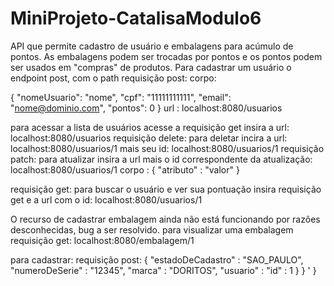 # MiniProjeto-CatalisaModulo6

API que permite cadastro de usuário e  embalagens para acúmulo de pontos.
As embalagens podem ser trocadas por pontos e os pontos podem ser usados em "compras" de produtos.
Para cadastrar um usuário o endpoint post, com o path
requisição post:
corpo:

{
"nomeUsuario": "nome",
"cpf": "11111111111",
"email": "nome@dominio.com",
"pontos": 0
}
url :
localhost:8080/usuarios

para acessar a lista de usuários acesse a requisição get insira a url:
localhost:8080/usuarios
requisição delete:
para deletar incira a url:
localhost:8080/usuarios/1
mais seu id:
localhost:8080/usuarios/1
requisição patch:
para atualizar insira a url mais o id correspondente da atualização:
localhost:8080/usuarios/1
corpo :
{
"atributo" : "valor" 
}

requisição get:
para buscar o usuário e ver sua pontuação insira requisição get e a url com o id:
localhost:8080/usuarios/1

O recurso de cadastrar embalagem ainda não está funcionando por razões desconhecidas, bug a ser resolvido.
para visualizar uma embalagem
requisição get:
localhost:8080/embalagem/1

para cadastrar:
requisição post:
{
"estadoDeCadastro" : "SAO_PAULO",
"numeroDeSerie" : "12345",
"marca" : "DORITOS",
"usuario" : "id" : 1
}
}
'
}





